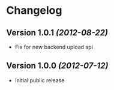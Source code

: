 Changelog
=========

Version 1.0.1 *(2012-08-22)*
----------------------------
* Fix for new backend upload api

Version 1.0.0 *(2012-07-12)*
----------------------------
 * Initial public release

